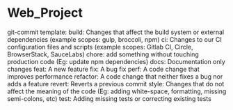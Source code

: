 # Web_Project
git-commit template:
    build: Changes that affect the build system or external dependencies (example scopes: gulp, broccoli, npm)
    ci: Changes to our CI configuration files and scripts (example scopes: Gitlab CI, Circle, BrowserStack, SauceLabs)
    chore: add something without touching production code (Eg: update npm dependencies)
    docs: Documentation only changes
    feat: A new feature
    fix: A bug fix
    perf: A code change that improves performance
    refactor: A code change that neither fixes a bug nor adds a feature
    revert: Reverts a previous commit
    style: Changes that do not affect the meaning of the code (Eg: adding white-space, formatting, missing semi-colons, etc)
    test: Adding missing tests or correcting existing tests

